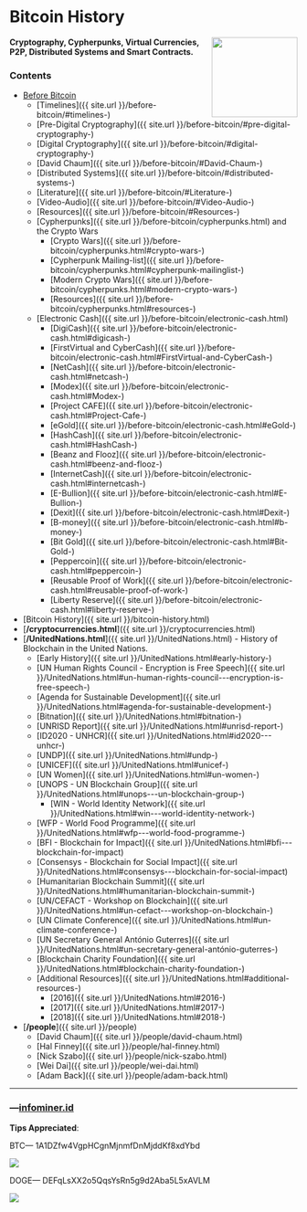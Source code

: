 <base href="https://infominer.id/bitcoin-history">

# Bitcoin History
<a href="https://infominer.id"><img src="https://infominer.id/images/infominer.png" align="right" width="150" height="140"></a>
**Cryptography, Cypherpunks, Virtual Currencies, P2P, Distributed Systems and Smart Contracts.**



### Contents

* [Before Bitcoin](/before-bitcoin)
  * [Timelines]({{ site.url }}/before-bitcoin/#timelines-)
  * [Pre-Digital Cryptography]({{ site.url }}/before-bitcoin/#pre-digital-cryptography-)
  * [Digital Cryptography]({{ site.url }}/before-bitcoin/#digital-cryptography-)
  * [David Chaum]({{ site.url }}/before-bitcoin/#David-Chaum-)
  * [Distributed Systems]({{ site.url }}/before-bitcoin/#distributed-systems-)
  * [Literature]({{ site.url }}/before-bitcoin/#Literature-)
  * [Video-Audio]({{ site.url }}/before-bitcoin/#Video-Audio-)
  * [Resources]({{ site.url }}/before-bitcoin/#Resources-)
  * [Cypherpunks]({{ site.url }}/before-bitcoin/cypherpunks.html) and the Crypto Wars
    * [Crypto Wars]({{ site.url }}/before-bitcoin/cypherpunks.html#crypto-wars-)
    * [Cypherpunk Mailing-list]({{ site.url }}/before-bitcoin/cypherpunks.html#cypherpunk-mailinglist-)
    * [Modern Crypto Wars]({{ site.url }}/before-bitcoin/cypherpunks.html#modern-crypto-wars-)
    * [Resources]({{ site.url }}/before-bitcoin/cypherpunks.html#resources-)
  * [Electronic Cash]({{ site.url }}/before-bitcoin/electronic-cash.html)
    * [DigiCash]({{ site.url }}/before-bitcoin/electronic-cash.html#digicash-)
    * [FirstVirtual and CyberCash]({{ site.url }}/before-bitcoin/electronic-cash.html#FirstVirtual-and-CyberCash-)
    * [NetCash]({{ site.url }}/before-bitcoin/electronic-cash.html#netcash-)
    * [Modex]({{ site.url }}/before-bitcoin/electronic-cash.html#Modex-)
    * [Project CAFE]({{ site.url }}/before-bitcoin/electronic-cash.html#Project-Cafe-)
    * [eGold]({{ site.url }}/before-bitcoin/electronic-cash.html#eGold-)
    * [HashCash]({{ site.url }}/before-bitcoin/electronic-cash.html#HashCash-)
    * [Beanz and Flooz]({{ site.url }}/before-bitcoin/electronic-cash.html#beenz-and-flooz-)
    * [InternetCash]({{ site.url }}/before-bitcoin/electronic-cash.html#internetcash-)
    * [E-Bullion]({{ site.url }}/before-bitcoin/electronic-cash.html#E-Bullion-)
    * [Dexit]({{ site.url }}/before-bitcoin/electronic-cash.html#Dexit-)
    * [B-money]({{ site.url }}/before-bitcoin/electronic-cash.html#b-money-)
    * [Bit Gold]({{ site.url }}/before-bitcoin/electronic-cash.html#Bit-Gold-)
    * [Peppercoin]({{ site.url }}/before-bitcoin/electronic-cash.html#peppercoin-)
    * [Reusable Proof of Work]({{ site.url }}/before-bitcoin/electronic-cash.html#reusable-proof-of-work-)
    * [Liberty Reserve]({{ site.url }}/before-bitcoin/electronic-cash.html#liberty-reserve-)
* [Bitcoin History]({{ site.url }}/bitcoin-history.html) 
* [**/cryptocurrencies.html**]({{ site.url }}/cryptocurrencies.html)
* [**/UnitedNations.html**]({{ site.url }}/UnitedNations.html) - History of Blockchain in the United Nations.
  * [Early History]({{ site.url }}/UnitedNations.html#early-history-)
  * [UN Human Rights Council - Encryption is Free Speech]({{ site.url }}/UnitedNations.html#un-human-rights-council---encryption-is-free-speech-)
  * [Agenda for Sustainable Development]({{ site.url }}/UnitedNations.html#agenda-for-sustainable-development-)
  * [Bitnation]({{ site.url }}/UnitedNations.html#bitnation-)
  * [UNRISD Report]({{ site.url }}/UnitedNations.html#unrisd-report-)
  * [ID2020 - UNHCR]({{ site.url }}/UnitedNations.html#id2020---unhcr-)
  * [UNDP]({{ site.url }}/UnitedNations.html#undp-)
  * [UNICEF]({{ site.url }}/UnitedNations.html#unicef-)
  * [UN Women]({{ site.url }}/UnitedNations.html#un-women-)
  * [UNOPS - UN Blockchain Group]({{ site.url }}/UnitedNations.html#unops---un-blockchain-group-)
    * [WIN - World Identity Network]({{ site.url }}/UnitedNations.html#win---world-identity-network-)  
  * [WFP - World Food Programme]({{ site.url }}/UnitedNations.html#wfp---world-food-programme-)
  * [BFI - Blockchain for Impact]({{ site.url }}/UnitedNations.html#bfi---blockchain-for-impact)
  * [Consensys - Blockchain for Social Impact]({{ site.url }}/UnitedNations.html#consensys---blockchain-for-social-impact)
  * [Humanitarian Blockchain Summit]({{ site.url }}/UnitedNations.html#humanitarian-blockchain-summit-)
  * [UN/CEFACT - Workshop on Blockchain]({{ site.url }}/UnitedNations.html#un-cefact---workshop-on-blockchain-)
  * [UN Climate Conference]({{ site.url }}/UnitedNations.html#un-climate-conference-)
  * [UN Secretary General António Guterres]({{ site.url }}/UnitedNations.html#un-secretary-general-antónio-guterres-)
  * [Blockchain Charity Foundation]({{ site.url }}/UnitedNations.html#blockchain-charity-foundation-)
  * [Additional Resources]({{ site.url }}/UnitedNations.html#additional-resources-)
    * [2016]({{ site.url }}/UnitedNations.html#2016-)
    * [2017]({{ site.url }}/UnitedNations.html#2017-)
    * [2018]({{ site.url }}/UnitedNations.html#2018-)
* [**/people**]({{ site.url }}/people)
  * [David Chaum]({{ site.url }}/people/david-chaum.html)
  * [Hal Finney]({{ site.url }}/people/hal-finney.html)
  * [Nick Szabo]({{ site.url }}/people/nick-szabo.html)
  * [Wei Dai]({{ site.url }}/people/wei-dai.html)
  * [Adam Back]({{ site.url }}/people/adam-back.html)

---

### —[infominer.id](https://infominer.id)

**Tips Appreciated**:

BTC— 1A1DZfw4VgpHCgnMjnmfDnMjddKf8xdYbd

![](https://imgur.com/yXLLm9Bl.png) 

DOGE— DEFqLsXX2o5QqsYsRn5g9d2Aba5L5xAVLM

![](https://i.imgur.com/0zBLoUP.png) 

